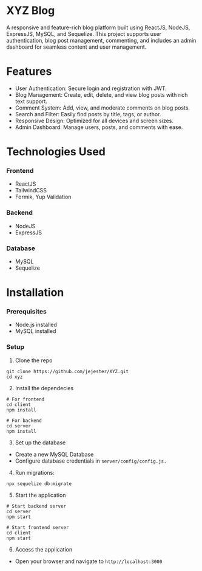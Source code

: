 # XYZ Blog
A responsive and feature-rich blog platform built using ReactJS, NodeJS, ExpressJS, MySQL, and Sequelize. This project supports user authentication, blog post management, commenting, and includes an admin dashboard for seamless content and user management.

# Features
- User Authentication: Secure login and registration with JWT.
- Blog Management: Create, edit, delete, and view blog posts with rich text support.
- Comment System: Add, view, and moderate comments on blog posts.
- Search and Filter: Easily find posts by title, tags, or author.
- Responsive Design: Optimized for all devices and screen sizes.
- Admin Dashboard: Manage users, posts, and comments with ease.

# Technologies Used
### Frontend
- ReactJS
- TailwindCSS
- Formik, Yup Validation
### Backend
- NodeJS
- ExpressJS
### Database
- MySQL
- Sequelize

# Installation
### Prerequisites
- Node.js installed
- MySQL installed

### Setup
1. Clone the repo
 ```
git clone https://github.com/jejester/XYZ.git
cd xyz
```
2. Install the dependecies
```
# For frontend
cd client
npm install

# For backend
cd server
npm install
```
3. Set up the database
- Create a new MySQL Database
- Configure database credentials in `server/config/config.js.`
4. Run migrations:
```
npx sequelize db:migrate
```
5. Start the application
```
# Start backend server
cd server
npm start

# Start frontend server
cd client
npm start
```
6. Access the application
- Open your browser and navigate to `http://localhost:3000`
